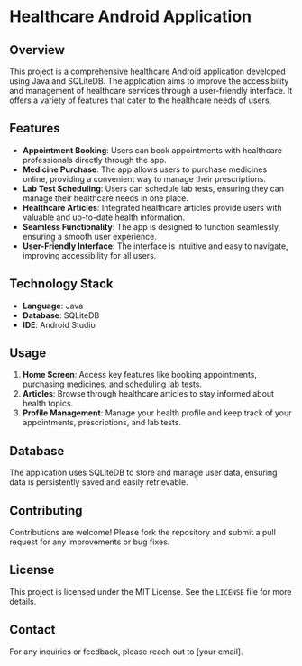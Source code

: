 # Healthcare Android Application

## Overview
This project is a comprehensive healthcare Android application developed using Java and SQLiteDB. The application aims to improve the accessibility and management of healthcare services through a user-friendly interface. It offers a variety of features that cater to the healthcare needs of users.

## Features
- **Appointment Booking**: Users can book appointments with healthcare professionals directly through the app.
- **Medicine Purchase**: The app allows users to purchase medicines online, providing a convenient way to manage their prescriptions.
- **Lab Test Scheduling**: Users can schedule lab tests, ensuring they can manage their healthcare needs in one place.
- **Healthcare Articles**: Integrated healthcare articles provide users with valuable and up-to-date health information.
- **Seamless Functionality**: The app is designed to function seamlessly, ensuring a smooth user experience.
- **User-Friendly Interface**: The interface is intuitive and easy to navigate, improving accessibility for all users.

## Technology Stack
- **Language**: Java
- **Database**: SQLiteDB
- **IDE**: Android Studio


## Usage
1. **Home Screen**: Access key features like booking appointments, purchasing medicines, and scheduling lab tests.
2. **Articles**: Browse through healthcare articles to stay informed about health topics.
3. **Profile Management**: Manage your health profile and keep track of your appointments, prescriptions, and lab tests.

## Database
The application uses SQLiteDB to store and manage user data, ensuring data is persistently saved and easily retrievable.

## Contributing
Contributions are welcome! Please fork the repository and submit a pull request for any improvements or bug fixes.

## License
This project is licensed under the MIT License. See the `LICENSE` file for more details.

## Contact
For any inquiries or feedback, please reach out to [your email].

